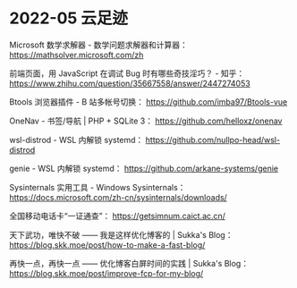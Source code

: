 # 2022-05 云足迹

Microsoft 数学求解器 - 数学问题求解器和计算器：
https://mathsolver.microsoft.com/zh

前端页面，用 JavaScript 在调试 Bug 时有哪些奇技淫巧？ - 知乎：
https://www.zhihu.com/question/35667558/answer/2447274053

Btools 浏览器插件 - B 站多帐号切换：
https://github.com/imba97/Btools-vue

OneNav - 书签/导航 | PHP + SQLite 3：
https://github.com/helloxz/onenav

wsl-distrod - WSL 内解锁 systemd：
https://github.com/nullpo-head/wsl-distrod

genie - WSL 内解锁 systemd：
https://github.com/arkane-systems/genie

Sysinternals 实用工具 - Windows Sysinternals：
https://docs.microsoft.com/zh-cn/sysinternals/downloads/

全国移动电话卡“一证通查”：
https://getsimnum.caict.ac.cn/

天下武功，唯快不破 —— 我是这样优化博客的 | Sukka's Blog：
https://blog.skk.moe/post/how-to-make-a-fast-blog/

再快一点，再快一点 —— 优化博客白屏时间的实践 | Sukka's Blog：
https://blog.skk.moe/post/improve-fcp-for-my-blog/

